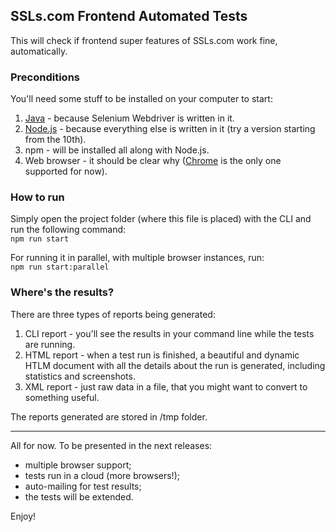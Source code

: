 ## SSLs.com Frontend Automated Tests


This will check if frontend super features of SSLs.com work fine, automatically.


### Preconditions
You'll need some stuff to be installed on your computer to start:  

1. [Java](https://java.com/download/) - because Selenium Webdriver is written in it.  
2. [Node.js](https://nodejs.org) - because everything else is written in it (try a version starting from the 10th).  
3. npm - will be installed all along with Node.js.  
4. Web browser - it should be clear why ([Chrome](https://www.google.com/chrome) is the only one supported for now).


### How to run
Simply open the project folder (where this file is placed) with the CLI and run the following command:  
`npm run start`

For running it in parallel, with multiple browser instances, run:  
`npm run start:parallel`


### Where's the results?
There are three types of reports being generated: 
 
1. CLI report - you'll see the results in your command line while the tests are running.  
2. HTML report - when a test run is finished, a beautiful and dynamic HTLM document with all the details about the run is generated, including statistics and screenshots.  
3. XML report - just raw data in a file, that you might want to convert to something useful.

The reports generated are stored in /tmp folder.
   
  
---
All for now. 
To be presented in the next releases:

* multiple browser support; 
* tests run in a cloud (more browsers!);  
* auto-mailing for test results;  
* the tests will be extended.


Enjoy!
